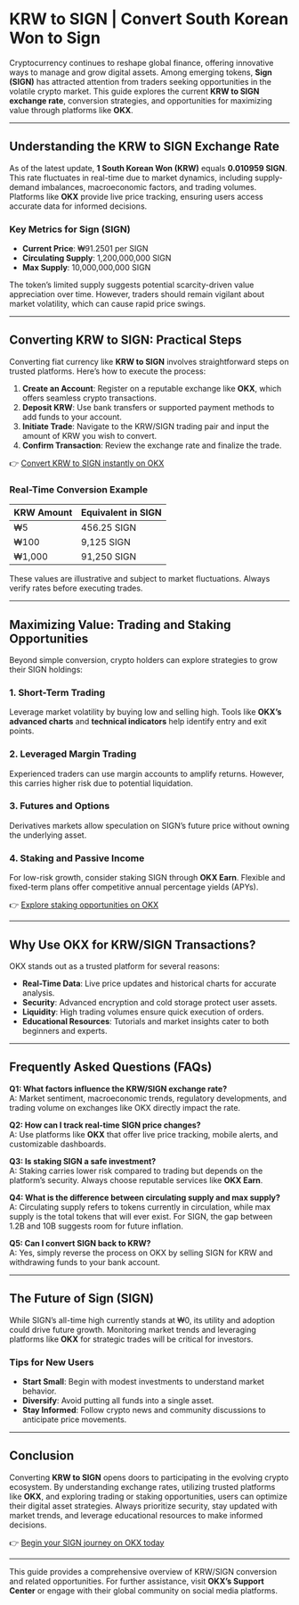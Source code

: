 # KRW to SIGN | Convert South Korean Won to Sign  

Cryptocurrency continues to reshape global finance, offering innovative ways to manage and grow digital assets. Among emerging tokens, **Sign (SIGN)** has attracted attention from traders seeking opportunities in the volatile crypto market. This guide explores the current **KRW to SIGN exchange rate**, conversion strategies, and opportunities for maximizing value through platforms like **OKX**.  

---

## Understanding the KRW to SIGN Exchange Rate  

As of the latest update, **1 South Korean Won (KRW)** equals **0.010959 SIGN**. This rate fluctuates in real-time due to market dynamics, including supply-demand imbalances, macroeconomic factors, and trading volumes. Platforms like **OKX** provide live price tracking, ensuring users access accurate data for informed decisions.  

### Key Metrics for Sign (SIGN)  
- **Current Price**: ₩91.2501 per SIGN  
- **Circulating Supply**: 1,200,000,000 SIGN  
- **Max Supply**: 10,000,000,000 SIGN  

The token’s limited supply suggests potential scarcity-driven value appreciation over time. However, traders should remain vigilant about market volatility, which can cause rapid price swings.  

---

## Converting KRW to SIGN: Practical Steps  

Converting fiat currency like **KRW to SIGN** involves straightforward steps on trusted platforms. Here’s how to execute the process:  

1. **Create an Account**: Register on a reputable exchange like **OKX**, which offers seamless crypto transactions.  
2. **Deposit KRW**: Use bank transfers or supported payment methods to add funds to your account.  
3. **Initiate Trade**: Navigate to the KRW/SIGN trading pair and input the amount of KRW you wish to convert.  
4. **Confirm Transaction**: Review the exchange rate and finalize the trade.  

👉 [Convert KRW to SIGN instantly on OKX](https://bit.ly/okx-bonus)  

### Real-Time Conversion Example  

| KRW Amount | Equivalent in SIGN |  
|------------|--------------------|  
| ₩5         | 456.25 SIGN        |  
| ₩100       | 9,125 SIGN         |  
| ₩1,000     | 91,250 SIGN        |  

These values are illustrative and subject to market fluctuations. Always verify rates before executing trades.  

---

## Maximizing Value: Trading and Staking Opportunities  

Beyond simple conversion, crypto holders can explore strategies to grow their SIGN holdings:  

### 1. **Short-Term Trading**  
Leverage market volatility by buying low and selling high. Tools like **OKX’s advanced charts** and **technical indicators** help identify entry and exit points.  

### 2. **Leveraged Margin Trading**  
Experienced traders can use margin accounts to amplify returns. However, this carries higher risk due to potential liquidation.  

### 3. **Futures and Options**  
Derivatives markets allow speculation on SIGN’s future price without owning the underlying asset.  

### 4. **Staking and Passive Income**  
For low-risk growth, consider staking SIGN through **OKX Earn**. Flexible and fixed-term plans offer competitive annual percentage yields (APYs).  

👉 [Explore staking opportunities on OKX](https://bit.ly/okx-bonus)  

---

## Why Use OKX for KRW/SIGN Transactions?  

OKX stands out as a trusted platform for several reasons:  
- **Real-Time Data**: Live price updates and historical charts for accurate analysis.  
- **Security**: Advanced encryption and cold storage protect user assets.  
- **Liquidity**: High trading volumes ensure quick execution of orders.  
- **Educational Resources**: Tutorials and market insights cater to both beginners and experts.  

---

## Frequently Asked Questions (FAQs)  

**Q1: What factors influence the KRW/SIGN exchange rate?**  
A: Market sentiment, macroeconomic trends, regulatory developments, and trading volume on exchanges like OKX directly impact the rate.  

**Q2: How can I track real-time SIGN price changes?**  
A: Use platforms like **OKX** that offer live price tracking, mobile alerts, and customizable dashboards.  

**Q3: Is staking SIGN a safe investment?**  
A: Staking carries lower risk compared to trading but depends on the platform’s security. Always choose reputable services like **OKX Earn**.  

**Q4: What is the difference between circulating supply and max supply?**  
A: Circulating supply refers to tokens currently in circulation, while max supply is the total tokens that will ever exist. For SIGN, the gap between 1.2B and 10B suggests room for future inflation.  

**Q5: Can I convert SIGN back to KRW?**  
A: Yes, simply reverse the process on OKX by selling SIGN for KRW and withdrawing funds to your bank account.  

---

## The Future of Sign (SIGN)  

While SIGN’s all-time high currently stands at ₩0, its utility and adoption could drive future growth. Monitoring market trends and leveraging platforms like **OKX** for strategic trades will be critical for investors.  

### Tips for New Users  
- **Start Small**: Begin with modest investments to understand market behavior.  
- **Diversify**: Avoid putting all funds into a single asset.  
- **Stay Informed**: Follow crypto news and community discussions to anticipate price movements.  

---

## Conclusion  

Converting **KRW to SIGN** opens doors to participating in the evolving crypto ecosystem. By understanding exchange rates, utilizing trusted platforms like **OKX**, and exploring trading or staking opportunities, users can optimize their digital asset strategies. Always prioritize security, stay updated with market trends, and leverage educational resources to make informed decisions.  

👉 [Begin your SIGN journey on OKX today](https://bit.ly/okx-bonus)  

--- 

This guide provides a comprehensive overview of KRW/SIGN conversion and related opportunities. For further assistance, visit **OKX’s Support Center** or engage with their global community on social media platforms.
